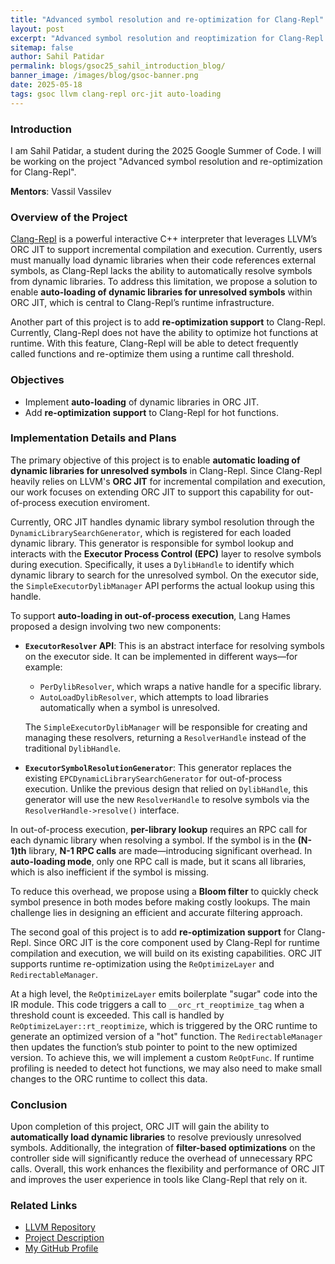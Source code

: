 ```yaml
---
title: "Advanced symbol resolution and re-optimization for Clang-Repl"
layout: post
excerpt: "Advanced symbol resolution and reoptimization for Clang-Repl is a Google Summer of Code 2025 project. It aims to improve Clang-Repl and ORC JIT by adding support for automatically loading dynamic libraries when symbols are missing. This removes the need for users to load libraries manually and makes things work more smoothly."
sitemap: false
author: Sahil Patidar
permalink: blogs/gsoc25_sahil_introduction_blog/
banner_image: /images/blog/gsoc-banner.png
date: 2025-05-18
tags: gsoc llvm clang-repl orc-jit auto-loading
---
```


### Introduction

I am Sahil Patidar, a student during the 2025 Google Summer of Code. I will be
working on the project "Advanced symbol resolution and re-optimization for Clang-Repl".

**Mentors**: Vassil Vassilev

### Overview of the Project

[Clang-Repl](https://clang.llvm.org/docs/ClangRepl.html) is a powerful interactive C++ interpreter that leverages LLVM’s ORC JIT to support incremental compilation and execution. Currently, users must manually load dynamic libraries when their code references external symbols, as Clang-Repl lacks the ability to automatically resolve symbols from dynamic libraries.
To address this limitation, we propose a solution to enable **auto-loading of dynamic libraries for unresolved symbols** within ORC JIT, which is central to Clang-Repl’s runtime infrastructure.

Another part of this project is to add **re-optimization support** to Clang-Repl. Currently, Clang-Repl does not have the ability to optimize hot functions at runtime. With this feature, Clang-Repl will be able to detect frequently called functions and re-optimize them using a runtime call threshold.

### Objectives

* Implement **auto-loading** of dynamic libraries in ORC JIT.
* Add **re-optimization support** to Clang-Repl for hot functions.


### Implementation Details and Plans

The primary objective of this project is to enable **automatic loading of dynamic libraries for unresolved symbols** in Clang-Repl. Since Clang-Repl heavily relies on LLVM's **ORC JIT** for incremental compilation and execution, our work focuses on extending ORC JIT to support this capability for out-of-process execution enviroment.

Currently, ORC JIT handles dynamic library symbol resolution through the `DynamicLibrarySearchGenerator`, which is registered for each loaded dynamic library. This generator is responsible for symbol lookup and interacts with the **Executor Process Control (EPC)** layer to resolve symbols during execution. Specifically, it uses a `DylibHandle` to identify which dynamic library to search for the unresolved symbol. On the executor side, the `SimpleExecutorDylibManager` API performs the actual lookup using this handle.

To support **auto-loading in out-of-process execution**, Lang Hames proposed a design involving two new components:

* **`ExecutorResolver` API**: This is an abstract interface for resolving symbols on the executor side. It can be implemented in different ways—for example:

  * `PerDylibResolver`, which wraps a native handle for a specific library.
  * `AutoLoadDylibResolver`, which attempts to load libraries automatically when a symbol is unresolved.

  The `SimpleExecutorDylibManager` will be responsible for creating and managing these resolvers, returning a `ResolverHandle` instead of the traditional `DylibHandle`.

* **`ExecutorSymbolResolutionGenerator`**: This generator replaces the existing `EPCDynamicLibrarySearchGenerator` for out-of-process execution. Unlike the previous design that relied on `DylibHandle`, this generator will use the new `ResolverHandle` to resolve symbols via the `ResolverHandle->resolve()` interface.

In out-of-process execution, **per-library lookup** requires an RPC call for each dynamic library when resolving a symbol. If the symbol is in the **(N-1)th** library, **N-1 RPC calls** are made—introducing significant overhead.
In **auto-loading mode**, only one RPC call is made, but it scans all libraries, which is also inefficient if the symbol is missing.

To reduce this overhead, we propose using a **Bloom filter** to quickly check symbol presence in both modes before making costly lookups. The main challenge lies in designing an efficient and accurate filtering approach.

The second goal of this project is to add **re-optimization support** for Clang-Repl. Since ORC JIT is the core component used by Clang-Repl for runtime compilation and execution, we will build on its existing capabilities. ORC JIT supports runtime re-optimization using the `ReOptimizeLayer` and `RedirectableManager`.

At a high level, the `ReOptimizeLayer` emits boilerplate "sugar" code into the IR module. This code triggers a call to `__orc_rt_reoptimize_tag` when a threshold count is exceeded. This call is handled by `ReOptimizeLayer::rt_reoptimize`, which is triggered by the ORC runtime to generate an optimized version of a "hot" function. The `RedirectableManager` then updates the function’s stub pointer to point to the new optimized version. To achieve this, we will implement a custom `ReOptFunc`. If runtime profiling is needed to detect hot functions, we may also need to make small changes to the ORC runtime to collect this data.

### Conclusion

Upon completion of this project, ORC JIT will gain the ability to **automatically load dynamic libraries** to resolve previously unresolved symbols. Additionally, the integration of **filter-based optimizations** on the controller side will significantly reduce the overhead of unnecessary RPC calls.
Overall, this work enhances the flexibility and performance of ORC JIT and improves the user experience in tools like Clang-Repl that rely on it.


### Related Links

- [LLVM Repository](https://github.com/llvm/llvm-project)
- [Project Description](https://discourse.llvm.org/t/gsoc2025-advanced-symbol-resolution-and-reoptimization-for-clang-repl/84624/3)
- [My GitHub Profile](https://github.com/SahilPatidar)
